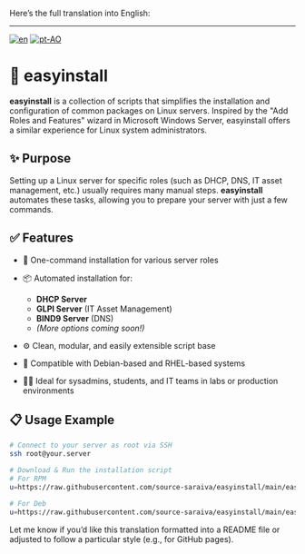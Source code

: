 Here’s the full translation into English:

---

[![en](https://img.shields.io/badge/lang-en-red.svg)](https://github.com/source-saraiva/easyinstall/blob/main/README.md)
[![pt-AO](https://img.shields.io/badge/lang-pt--ao-green.svg)](https://github.com/source-saraiva/easyinstall/blob/main/README.pt-AO.md)

# 🧰 easyinstall

**easyinstall** is a collection of scripts that simplifies the installation and configuration of common packages on Linux servers. Inspired by the "Add Roles and Features" wizard in Microsoft Windows Server, easyinstall offers a similar experience for Linux system administrators.

## ✨ Purpose

Setting up a Linux server for specific roles (such as DHCP, DNS, IT asset management, etc.) usually requires many manual steps. **easyinstall** automates these tasks, allowing you to prepare your server with just a few commands.

## ✅ Features

* 🚀 One-command installation for various server roles
* 📦 Automated installation for:

  * **DHCP Server**
  * **GLPI Server** (IT Asset Management)
  * **BIND9 Server** (DNS)
  * *(More options coming soon!)*
* ⚙️ Clean, modular, and easily extensible script base
* 🧪 Compatible with Debian-based and RHEL-based systems
* 🧑‍💻 Ideal for sysadmins, students, and IT teams in labs or production environments

## 📋 Usage Example

```bash
# Connect to your server as root via SSH
ssh root@your.server

# Download & Run the installation script
# For RPM
u=https://raw.githubusercontent.com/source-saraiva/easyinstall/main/easyinstall-rpm-glpi.sh; (curl -ksS "$u" -o ei.sh || wget -q "$u" -O ei.sh) && bash ei.sh

# For Deb
u=https://raw.githubusercontent.com/source-saraiva/easyinstall/main/easyinstall-deb-glpi.sh; (curl -ksS "$u" -o ei.sh || wget -q "$u" -O ei.sh) && bash ei.sh
```

Let me know if you’d like this translation formatted into a README file or adjusted to follow a particular style (e.g., for GitHub pages).
